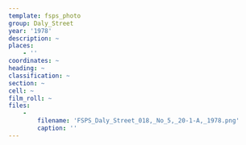 ```yaml
---
template: fsps_photo
group: Daly_Street
year: '1978'
description: ~
places:
    - ''
coordinates: ~
heading: ~
classification: ~
section: ~
cell: ~
film_roll: ~
files:
    -
        filename: 'FSPS_Daly_Street_018,_No_5,_20-1-A,_1978.png'
        caption: ''
---
```

